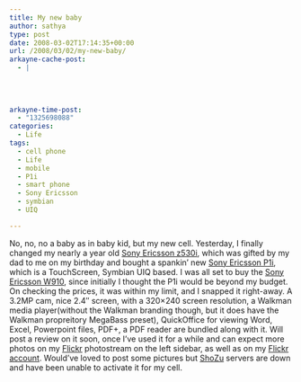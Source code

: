 ```yaml
---
title: My new baby
author: sathya
type: post
date: 2008-03-02T17:14:35+00:00
url: /2008/03/02/my-new-baby/
arkayne-cache-post:
  - |
    
    
    
    
arkayne-time-post:
  - "1325698088"
categories:
  - Life
tags:
  - cell phone
  - Life
  - mobile
  - P1i
  - smart phone
  - Sony Ericsson
  - symbian
  - UIQ

---
```

No, no, no a baby as in baby kid, but my new cell. Yesterday, I finally changed my nearly a year old [Sony Ericsson z530i][1], which was gifted by my dad to me on my birthday and bought a spankin&#8217; new [Sony Ericsson P1i][2], which is a TouchScreen, Symbian UIQ based. I was all set to buy the [Sony Ericsson W910][3], since initially I thought the P1i would be beyond my budget. On checking the prices, it was within my limit, and I snapped it right-away. A 3.2MP cam, nice 2.4&#8243; screen, with a 320&#215;240 screen resolution, a Walkman media player(without the Walkman branding though, but it does have the Walkman propreitory MegaBass preset), QuickOffice for viewing Word, Excel, Powerpoint files, PDF+, a PDF reader are bundled along with it. Will post a review on it soon, once I&#8217;ve used it for a while and can expect more photos on my [Flickr][4] photostream on the left sidebar, as well as on my [Flickr account][5]. Would&#8217;ve loved to post some pictures but [ShoZu][6] servers are down and have been unable to activate it for my cell.

 [1]: http://www.gsmarena.com/sony_ericsson_z530-1487.php
 [2]: http://www.gsmarena.com/sony_ericsson_p1-1982.php
 [3]: http://www.gsmarena.com/sony_ericsson_w910-2007.php
 [4]: http://www.flickr.com/
 [5]: http://www.flickr.com/photos/sathyabhat/
 [6]: http://www.shozu.com
